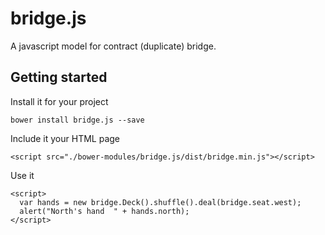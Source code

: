 # bridge.js
A javascript model for contract (duplicate) bridge.

## Getting started

Install it for your project

    bower install bridge.js --save
    
Include it your HTML page

    <script src="./bower-modules/bridge.js/dist/bridge.min.js"></script>
    
Use it

    <script>
      var hands = new bridge.Deck().shuffle().deal(bridge.seat.west);
      alert("North's hand  " + hands.north);
    </script>
